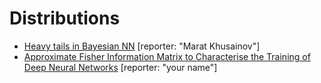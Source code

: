 # Distributions
* [Heavy tails in Bayesian NN](http://bayesiandeeplearning.org/2018/papers/64.pdf) [reporter: "Marat Khusainov"]
* [Approximate Fisher Information Matrix to Characterise the Training of Deep Neural Networks](https://arxiv.org/pdf/1810.06767.pdf) [reporter: "your name"]
